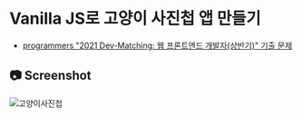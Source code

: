 # Vanilla JS로 고양이 사진첩 앱 만들기

- <a href="https://school.programmers.co.kr/skill_check_assignments/100">programmers "2021 Dev-Matching: 웹 프론트엔드 개발자(상반기)" 기출 문제</a>

## 📷 Screenshot

![고양이사진첩](https://user-images.githubusercontent.com/54442420/210304208-8cfde65e-d33b-4328-9483-8bb27c8bc295.gif)
